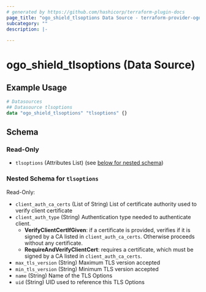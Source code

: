 ```yaml
---
# generated by https://github.com/hashicorp/terraform-plugin-docs
page_title: "ogo_shield_tlsoptions Data Source - terraform-provider-ogo"
subcategory: ""
description: |-
  
---
```


# ogo_shield_tlsoptions (Data Source)



## Example Usage

```terraform
# Datasources
## Datasource tlsoptions
data "ogo_shield_tlsoptions" "tlsoptions" {}
```

<!-- schema generated by tfplugindocs -->
## Schema

### Read-Only

- `tlsoptions` (Attributes List) (see [below for nested schema](#nestedatt--tlsoptions))

<a id="nestedatt--tlsoptions"></a>
### Nested Schema for `tlsoptions`

Read-Only:

- `client_auth_ca_certs` (List of String) List of certificate authority used to verify client certificate
- `client_auth_type` (String) Authentication type needed to authenticate client.
  * **VerifyClientCertIfGiven**: if a certificate is provided, verifies if it is signed by a CA listed in `client_auth_ca_certs`. Otherwise proceeds without any certificate.
  * **RequireAndVerifyClientCert**: requires a certificate, which must be signed by a CA listed in `client_auth_ca_certs`.
- `max_tls_version` (String) Maximum TLS version accepted
- `min_tls_version` (String) Minimum TLS version accepted
- `name` (String) Name of the TLS Options
- `uid` (String) UID used to reference this TLS Options
